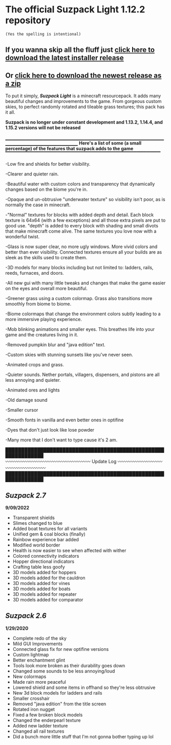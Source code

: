 # **The official Suzpack Light 1.12.2 repository**
`(Yes the spelling is intentional)`

## If you wanna skip all the fluff just [click here to download the latest installer release](https://github.com/zuzk/suzpack/releases/download/V2.7/suzpack.exe)
## Or [click here to download the newest release as a zip](https://github.com/zuzk/suzpack/releases/download/V2.7/suzpack2.7.zip)                                                                                                                                                                                                                                                                                                                                                                                 
To put it simply, ***Suzpack Light*** is a minecraft resourcepack. 
It adds many beautiful changes and improvements to the game.
From gorgeous custom skies, to perfect randomly rotated and tileable grass textures; this pack has it all.

**Suzpack is no longer under constant development and 1.13.2, 1.14.4, and 1.15.2 versions will not be released**


▁▁▁▁▁▁▁▁▁▁▁▁▁▁▁▁▁▁▁▁▁▁▁▁▁▁▁▁▁▁▁▁▁▁▁▁▁▁▁▁▁▁▁▁▁▁▁▁▁▁▁▁▁▁▁▁▁▁▁▁▁▁▁▁▁▁▁ 
**Here's a list of some (a small percentage) of the features that suzpack adds to the game**
▔▔▔▔▔▔▔▔▔▔▔▔▔▔▔▔▔▔▔▔▔▔▔▔▔▔▔▔▔▔▔▔▔▔▔▔▔▔▔▔▔▔▔▔▔

-Low fire and shields for better visibility.

-Clearer and quieter rain.

-Beautiful water with custom colors and transparency that dynamically changes based on the biome you're in.

-Opaque and un-obtrusive "underwater texture" so visibility isn't poor, as is normally the case in minecraft.

-"Normal" textures for blocks with added depth and detail. Each block texture is 64x64 (with a few exceptions) 
and all those extra pixels are put to good use. "depth" is added to every block with shading and small divots that
make minecraft come alive. The same textures you love now with a wonderful twist.

-Glass is now super clear, no more ugly windows. More vivid colors and better than ever visibility. 
Connected textures ensure all your builds are as sleek as the skills used to create them.

-3D models for many blocks including but not limited to: ladders, rails, reeds, furnaces, and doors.

-All new gui with many little tweaks and changes that make the game easier on the eyes and overall more beautiful.

-Greener grass using a custom colormap. Grass also transitions more smoothly from biome to biome.

-Biome colormaps that change the environment colors subtly leading to a more immersive playing experience.

-Mob blinking animations and smaller eyes. This breathes life into your game and the creatures living in it.

-Removed pumpkin blur and "java edition" text.

-Custom skies with stunning sunsets like you've never seen.

-Animated crops and grass.

-Quieter sounds. Nether portals, villagers, dispensers, and pistons are all less annoying and quieter.

-Animated ores and lights

-Old damage sound

-Smaller cursor

-Smooth fonts in vanilla and even better ones in optifine

-Dyes that don't just look like lose powder

-Many more that I don't want to type cause it's 2 am.




██████████████████████████████████████████████████████████████  
    〰〰〰〰〰〰〰〰〰〰〰〰〰〰〰〰〰〰〰 Update Log 〰〰〰〰〰〰〰〰〰〰〰〰〰〰〰〰〰〰〰
██████████████████████████████████████████████████████████████
## *Suzpack 2.7*
**9/09/2022**

- Transparent shields
- Slimes changed to blue
- Added boat textures for all variants
- Unified gem & coal blocks (finally)
- Rainbow experience bar added
- Modified world border
- Health is now easier to see when affected with wither
- Colored connectivity indicators
- Hopper directional indicators
- Crafting table less goofy
- 3D models added for hoppers
- 3D models added for the cauldron
- 3D models added for vines
- 3D models added for boats
- 3D models added for repeater
- 3D models added for comparator


## *Suzpack 2.6*
**1/29/2020**

- Complete redo of the sky
- Mild GUI Improvements
- Connected glass fix for new optifine versions
- Custom lightmap
- Better enchantment glint
- Tools look more broken as their durability goes down
- Changed some sounds to be less annoying/loud
- New colormaps
- Made rain more peaceful
- Lowered shield and some items in offhand so they're less obtrusive
- New 3d block models for ladders and rails
- Smaller crosshair
- Removed "java edition" from the title screen
- Rotated iron nugget
- Fixed a few broken block models
- Changed the enderpearl texture
- Added new ladder texture
- Changed all rail textures
- Did a bunch more little stuff that I'm not gonna bother typing up lol
